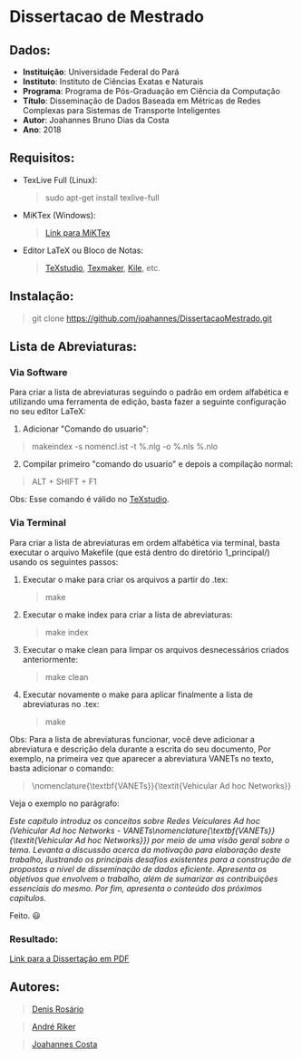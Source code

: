 # Dissertacao de Mestrado

## Dados:

* **Instituição**: Universidade Federal do Pará
* **Instituto**: Instituto de Ciências Exatas e Naturais
* **Programa**: Programa de Pós-Graduação em Ciência da Computação
* **Título**: Disseminação de Dados Baseada em Métricas de Redes Complexas para Sistemas de Transporte Inteligentes
* **Autor**: Joahannes Bruno Dias da Costa
* **Ano**: 2018

## Requisitos:

* TexLive Full (Linux):
	> sudo apt-get install texlive-full

* MiKTex (Windows):
	> [Link para MiKTex](https://miktex.org/download)

* Editor LaTeX ou Bloco de Notas:
	> [TeXstudio](http://www.texstudio.org/), [Texmaker](http://www.xm1math.net/texmaker/), [Kile](https://kile.sourceforge.io/), etc.

## Instalação:

> git clone https://github.com/joahannes/DissertacaoMestrado.git 

## Lista de Abreviaturas:

### Via Software

Para criar a lista de abreviaturas seguindo o padrão em ordem alfabética e utilizando uma ferramenta de edição, basta fazer a seguinte configuração no seu editor LaTeX:

1. Adicionar "Comando do usuario":

> makeindex -s nomencl.ist -t %.nlg -o %.nls %.nlo

2. Compilar primeiro "comando do usuario" e depois a compilação normal:

> ALT + SHIFT + F1

Obs: Esse comando é válido no [TeXstudio](http://www.texstudio.org/).

### Via Terminal

Para criar a lista de abreviaturas em ordem alfabética via terminal, basta executar o arquivo Makefile (que está dentro do diretório 1_principal/) usando os seguintes passos:

1. Executar o make para criar os arquivos a partir do .tex:

	> make

2. Executar o make index para criar a lista de abreviaturas:

	> make index

3. Executar o make clean para limpar os arquivos desnecessários criados anteriormente:

	> make clean

4. Executar novamente o make para aplicar finalmente a lista de abreviaturas no .tex:

	> make

Obs: Para a lista de abreviaturas funcionar, você deve adicionar a abreviatura e descrição dela durante a escrita do seu documento, Por exemplo, na primeira vez que aparecer a abreviatura VANETs no texto, basta adicionar o comando:

> \nomenclature{\textbf{VANETs}}{\textit{Vehicular Ad hoc Networks}}

Veja o exemplo no parágrafo:

_Este capítulo introduz os conceitos sobre Redes Veiculares Ad hoc (Vehicular Ad hoc Networks - VANETs\nomenclature{\textbf{VANETs}}{\textit{Vehicular Ad hoc Networks}}) por meio de uma visão geral sobre o tema. Levanta a discussão acerca da motivação para elaboração deste trabalho, ilustrando os principais desafios existentes para a construção de propostas a nível de disseminação de dados eficiente. Apresenta os objetivos que envolvem o trabalho, além de sumarizar as contribuições essenciais do mesmo. Por fim, apresenta o conteúdo dos próximos capítulos._

Feito. :smiley:

### Resultado:

[Link para a Dissertação em PDF](https://github.com/joahannes/DissertacaoMestrado/blob/master/1_principal/mestrado_joahannes.pdf)

## Autores:

> [Denis Rosário](https://www.researchgate.net/profile/Denis_Rosario)

> [André Riker](https://www.researchgate.net/profile/Andre_Riker)

> [Joahannes Costa](http://www.lrc.ic.unicamp.br/~joahannes)
